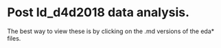# Post ld_d4d2018 data analysis. 

The best way to view these is by clicking on the .md versions of the eda* files.  
